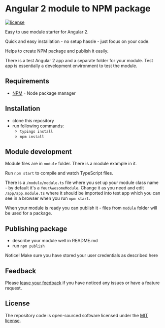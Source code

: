 # Angular 2 module to NPM package

[![license](https://img.shields.io/github/license/mashape/apistatus.svg?maxAge=2592000)](http://opensource.org/licenses/MIT)

Easy to use module starter for Angular 2.

Quick and easy installation - no setup hassle - just focus on your code.

Helps to create NPM package and publish it easily.

There is a test Angular 2 app and a separate folder for your module.
Test app is essentially a development environment to test the module.

## Requirements
- [NPM](https://npmjs.org/) - Node package manager


## Installation

- clone this repository
- run following commands: 
    - `typings install`
    - `npm install`


## Module development

Module files are in `module` folder. There is a module example in it.

Run `npm start` to compile and watch TypeScript files.

There is a `/module/module.ts` file where you set up your module class name - by default it's a `YourAwesomeModule`. Change it as you need and edit `/app/app.module.ts` where it should be imported into test app which you can see in a browser when you run `npm start`.

When your module is ready you can publish it - files from `module` folder will be used for a package.


## Publishing package

- describe your module well in README.md
- run `npm publish`

Notice! Make sure you have stored your user credentials as described here


## Feedback

Please [leave your feedback](https://github.com/moff/angular2-module-starter/issues) if you have noticed any issues or have a feature request.

## License

The repository code is open-sourced software licensed under the [MIT license](http://opensource.org/licenses/MIT).
